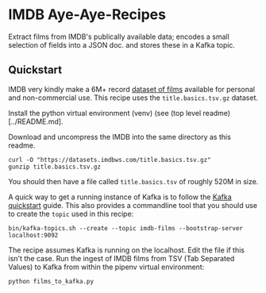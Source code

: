 # IMDB Aye-Aye-Recipes

Extract films from IMDB's publically available data; encodes a small selection of fields into a JSON doc. and stores these in a Kafka topic.

## Quickstart

IMDB very kindly make a 6M+ record [dataset of films](https://www.imdb.com/interfaces/) available for personal and non-commercial use. This recipe uses the `title.basics.tsv.gz` dataset.

Install the python virtual environment (venv) (see (top level readme)[../README.md].

Download and uncompress the IMDB into the same directory as this readme.

```shell
curl -O "https://datasets.imdbws.com/title.basics.tsv.gz"
gunzip title.basics.tsv.gz
```

You should then have a file called `title.basics.tsv` of roughly 520M in size.

A quick way to get a running instance of Kafka is to follow the [Kafka quickstart](https://kafka.apache.org/quickstart) guide. This also provides a commandline tool that you should use to create the `topic` used in this recipe:

```shell
bin/kafka-topics.sh --create --topic imdb-films --bootstrap-server localhost:9092
```

The recipe assumes Kafka is running on the localhost. Edit the file if this isn't the case. Run the ingest of IMDB films from TSV (Tab Separated Values) to Kafka from within the pipenv virtual environment:

```
python films_to_kafka.py
```
